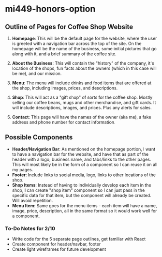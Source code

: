 # mi449-honors-option

## Outline of Pages for Coffee Shop Website

1. **Homepage**: This will be the default page for the website, where the user is greeted
with a navigation bar across the top of the site. On the homepage will be the name of the business,
some initial pictures that go along with it, and a brief summary of the coffee site.

2. **About the Business**: This will contain the "history" of the company, it's location of the shops,
fun facts about the owners (which in this case will be me), and our mission.

3. **Menu**: The menu will include drinks and food items that are offered at the shop, including
images, prices, and descriptions.

4. **Shop**: This will act as a "gift shop" of sorts for the coffee shop. Mostly selling our coffee beans,
mugs and other merchandise, and gift cards. It will include descriptions, images, and prices. Plus any
alerts for sales.

5. **Contact**: This page will have the names of the owner (aka me), a fake address and phone number
for contact information.

## Possible Components
- **Header/Navigation Bar**: As mentioned on the homepage portion, I want to have a navigation bar for the
website, and have that as part of the header with a logo, business name, and tabs/links to the other pages. This
will most likely be in the form of a component so I can reuse it on all my pages.
- **Footer**: Include links to social media, logo, links to other locations of the shop.
- **Shop Items**: Instead of having to individually develop each item in the shop, I can create "shop item" 
component so I can just pass in the specific data for that item, but the component will already be created.
Will avoid repetition.
- **Menu Item**: Same goes for the menu items - each item will have a name, image, price, description, all in
the same format so it would work well for a component.

### To-Do Notes for 2/10
- Write code for the 5 separate page outlines, get familiar with React
- Create component for header/navbar, footer
- Create light wireframes for future development